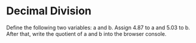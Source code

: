 # Decimal Division

Define the following two variables: a and b. Assign 4.87 to a and 5.03 to b. After that, write the quotient of a and b into the browser console.

